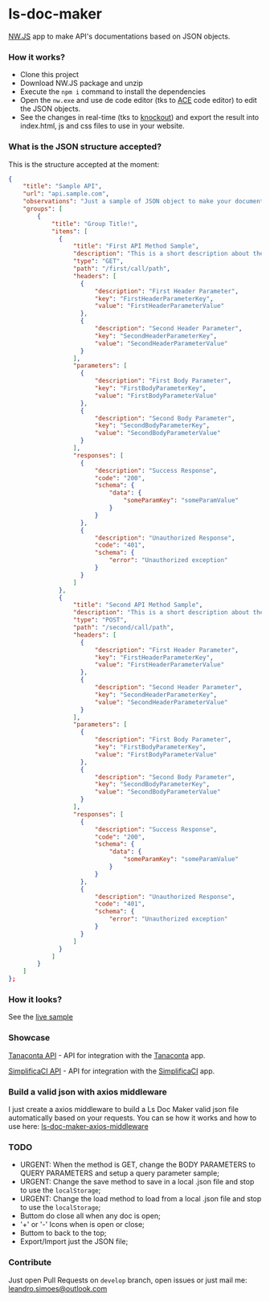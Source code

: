 # ls-doc-maker
[NW.JS](https://github.com/nwjs/nw.js) app to make API's documentations based on JSON objects.

### How it works?

* Clone this project
* Download NW.JS package and unzip 
* Execute the `npm i` command to install the dependencies
* Open the `nw.exe` and use de code editor (tks to [ACE](https://github.com/ajaxorg/ace) code editor) to edit the JSON objects. 
* See the changes in real-time (tks to [knockout](https://github.com/knockout/knockout)) and export the result into index.html, js and css files to use in your website.

### What is the JSON structure accepted?

This is the structure accepted at the moment:

```JSON
{
    "title": "Sample API",
    "url": "api.sample.com",
    "observations": "Just a sample of JSON object to make your documentation.",
    "groups": [
        {
            "title": "Group Title!",
            "items": [
              {
                  "title": "First API Method Sample",
                  "description": "This is a short description about the first API method sample",
                  "type": "GET",
                  "path": "/first/call/path",
                  "headers": [
                    {
                        "description": "First Header Parameter",
                        "key": "FirstHeaderParameterKey",
                        "value": "FirstHeaderParameterValue"
                    },
                    {
                        "description": "Second Header Parameter",
                        "key": "SecondHeaderParameterKey",
                        "value": "SecondHeaderParameterValue"
                    }
                  ],
                  "parameters": [
                    {
                        "description": "First Body Parameter",
                        "key": "FirstBodyParameterKey",
                        "value": "FirstBodyParameterValue"
                    },
                    {
                        "description": "Second Body Parameter",
                        "key": "SecondBodyParameterKey",
                        "value": "SecondBodyParameterValue"
                    }
                  ],
                  "responses": [
                    {
                        "description": "Success Response",
                        "code": "200",
                        "schema": {
                            "data": {
                                "someParamKey": "someParamValue"
                            }
                        }
                    },
                    {
                        "description": "Unauthorized Response",
                        "code": "401",
                        "schema": {
                            "error": "Unauthorized exception"
                        }
                    }
                  ]
              },
              {
                  "title": "Second API Method Sample",
                  "description": "This is a short description about the second API method sample",
                  "type": "POST",
                  "path": "/second/call/path",
                  "headers": [
                    {
                        "description": "First Header Parameter",
                        "key": "FirstHeaderParameterKey",
                        "value": "FirstHeaderParameterValue"
                    },
                    {
                        "description": "Second Header Parameter",
                        "key": "SecondHeaderParameterKey",
                        "value": "SecondHeaderParameterValue"
                    }
                  ],
                  "parameters": [
                    {
                        "description": "First Body Parameter",
                        "key": "FirstBodyParameterKey",
                        "value": "FirstBodyParameterValue"
                    },
                    {
                        "description": "Second Body Parameter",
                        "key": "SecondBodyParameterKey",
                        "value": "SecondBodyParameterValue"
                    }
                  ],
                  "responses": [
                    {
                        "description": "Success Response",
                        "code": "200",
                        "schema": {
                            "data": {
                                "someParamKey": "someParamValue"
                            }
                        }
                    },
                    {
                        "description": "Unauthorized Response",
                        "code": "401",
                        "schema": {
                            "error": "Unauthorized exception"
                        }
                    }
                  ]
              }
            ]
        }
    ]
};
```
### How it looks?

See the [live sample](http://lesimoes.com.br/ls-doc-maker/)


### Showcase

[Tanaconta API](http://api.tanaconta.com.br) - API for integration with the [Tanaconta](http://tanaconta.com.br) app.

[SimplificaCI API](https://api.simplificaci.com.br) - API for integration with the [SimplificaCI](https://simplificaci.com.br) app.

### Build a valid json with axios middleware

I just create a axios middleware to build a Ls Doc Maker valid json file automatically based on your requests. You can se how it works and how to use here: [ls-doc-maker-axios-middleware](https://github.com/leandrosimoes/ls-doc-maker-axios-middleware)

### TODO

* URGENT: When the method is GET, change the BODY PARAMETERS to QUERY PARAMETERS and setup a query parameter sample;
* URGENT: Change the save method to save in a local .json file and stop to use the `localStorage`;
* URGENT: Change the load method to load from a local .json file and stop to use the `localStorage`;
* Buttom do close all when any doc is open;
* '+' or '-' Icons when is open or close;
* Buttom to back to the top;
* Export/Import just the JSON file;

### Contribute

Just open Pull Requests on `develop` branch, open issues or just mail me: [leandro.simoes@outlook.com](mailto:leandro.simoes@outlook.com)
